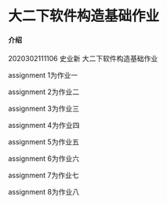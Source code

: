 # 大二下软件构造基础作业

#### 介绍
2020302111106 史业新
大二下软件构造基础作业

assignment 1为作业一


assignment 2为作业二

assignment 3为作业三

assignment 4为作业四


assignment 5为作业五

assignment 6为作业六

assignment 7为作业七


assignment 8为作业八
